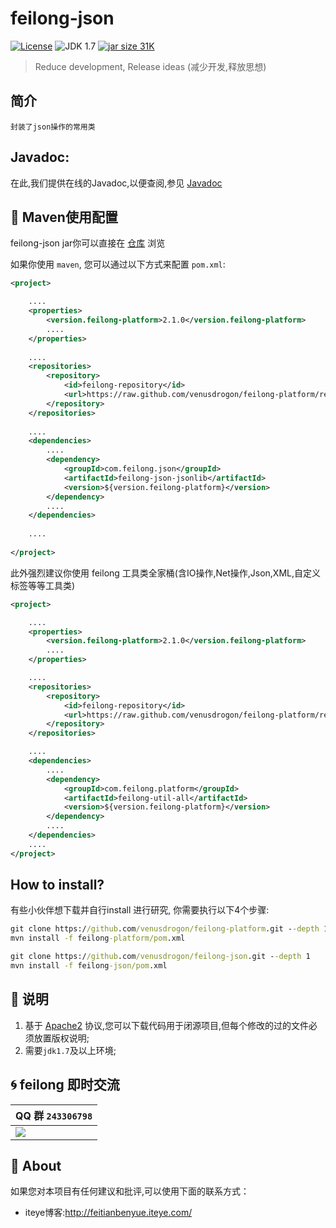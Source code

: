 feilong-json
================

[![License](http://img.shields.io/:license-apache-blue.svg)](http://www.apache.org/licenses/LICENSE-2.0.html)
![JDK 1.7](https://img.shields.io/badge/JDK-1.7-green.svg "JDK 1.7")
[![jar size 31K](https://img.shields.io/badge/size-31K-green.svg "size 31K")](https://github.com/venusdrogon/feilong-platform/tree/repository/com/feilong/platform/feilong-json/1.10.1)

> Reduce development, Release ideas (减少开发,释放思想)

## 简介

`封装了json操作的常用类`

## Javadoc:
在此,我们提供在线的Javadoc,以便查阅,参见 [Javadoc](http://venusdrogon.github.io/feilong-platform/javadocs/feilong-json/)

## :dragon: Maven使用配置

feilong-json jar你可以直接在 [仓库](https://github.com/venusdrogon/feilong-platform/tree/repository/com/feilong/platform/feilong-json "仓库") 浏览 

如果你使用 `maven`, 您可以通过以下方式来配置 `pom.xml`:

```XML
<project>

	....
	<properties>
		<version.feilong-platform>2.1.0</version.feilong-platform>
		....
	</properties>
	
	....
	<repositories>
		<repository>
			<id>feilong-repository</id>
			<url>https://raw.github.com/venusdrogon/feilong-platform/repository</url>
		</repository>
	</repositories>
	
	....
	<dependencies>
		....
		<dependency>
			<groupId>com.feilong.json</groupId>
			<artifactId>feilong-json-jsonlib</artifactId>
			<version>${version.feilong-platform}</version>
		</dependency>
		....
	</dependencies>
	
	....
	
</project>
```


此外强烈建议你使用 feilong 工具类全家桶(含IO操作,Net操作,Json,XML,自定义标签等等工具类)


```XML
<project>

	....
	<properties>
		<version.feilong-platform>2.1.0</version.feilong-platform>
		....
	</properties>

	....
	<repositories>
		<repository>
			<id>feilong-repository</id>
			<url>https://raw.github.com/venusdrogon/feilong-platform/repository</url>
		</repository>
	</repositories>

	....
	<dependencies>
		....
		<dependency>
			<groupId>com.feilong.platform</groupId>
			<artifactId>feilong-util-all</artifactId>
			<version>${version.feilong-platform}</version>
		</dependency>
		....
	</dependencies>
	....
</project>
```


## How to install?

有些小伙伴想下载并自行install 进行研究, 你需要执行以下4个步骤:

```bat
git clone https://github.com/venusdrogon/feilong-platform.git --depth 1
mvn install -f feilong-platform/pom.xml

git clone https://github.com/venusdrogon/feilong-json.git --depth 1
mvn install -f feilong-json/pom.xml
```

## :memo: 说明

1. 基于 [Apache2](https://www.apache.org/licenses/LICENSE-2.0) 协议,您可以下载代码用于闭源项目,但每个修改的过的文件必须放置版权说明;
1. 需要`jdk1.7`及以上环境;

## :cyclone: feilong 即时交流

|QQ 群 `243306798`
|:---------
|![](http://i.imgur.com/cIfglCa.png)

## :panda_face: About

如果您对本项目有任何建议和批评,可以使用下面的联系方式：

* iteye博客:http://feitianbenyue.iteye.com/